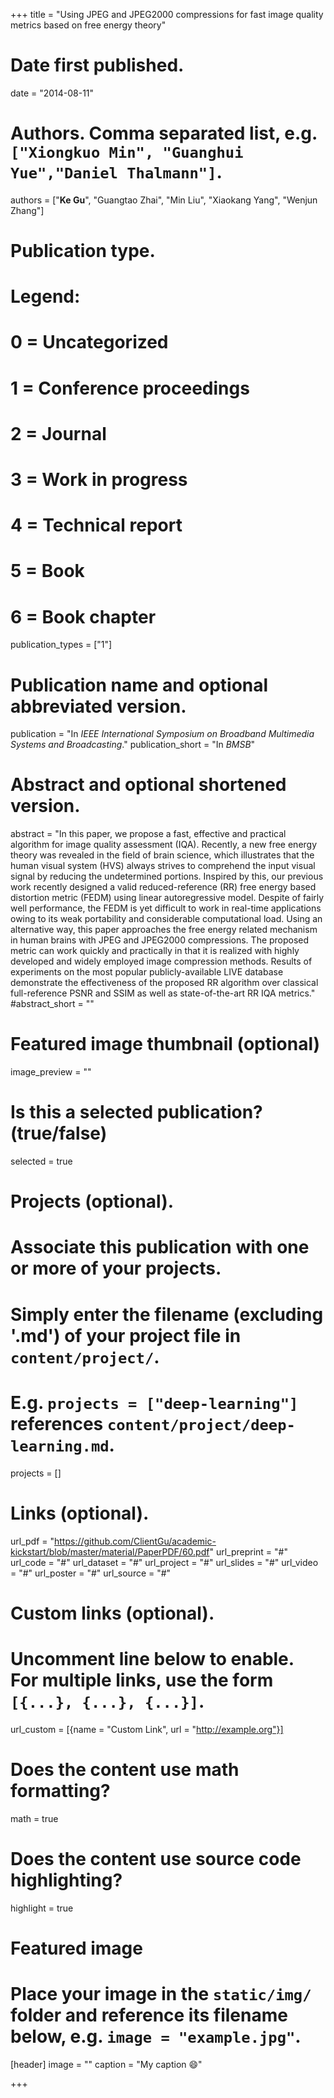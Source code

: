 +++
title = "Using JPEG and JPEG2000 compressions for fast image quality metrics based on free energy theory"

# Date first published.
date = "2014-08-11"

# Authors. Comma separated list, e.g. `["Xiongkuo Min", "Guanghui Yue","Daniel Thalmann"]`.
authors = ["**Ke Gu**", "Guangtao Zhai", "Min Liu", "Xiaokang Yang", "Wenjun Zhang"]
# Publication type.
# Legend:
# 0 = Uncategorized
# 1 = Conference proceedings
# 2 = Journal
# 3 = Work in progress
# 4 = Technical report
# 5 = Book
# 6 = Book chapter
publication_types = ["1"]

# Publication name and optional abbreviated version.
publication = "In *IEEE International Symposium on Broadband Multimedia Systems and Broadcasting*."
publication_short = "In *BMSB*"

# Abstract and optional shortened version.
abstract = "In this paper, we propose a fast, effective and practical algorithm for image quality assessment (IQA). Recently, a new free energy theory was revealed in the field of brain science, which illustrates that the human visual system (HVS) always strives to comprehend the input visual signal by reducing the undetermined portions. Inspired by this, our previous work recently designed a valid reduced-reference (RR) free energy based distortion metric (FEDM) using linear autoregressive model. Despite of fairly well performance, the FEDM is yet difficult to work in real-time applications owing to its weak portability and considerable computational load. Using an alternative way, this paper approaches the free energy related mechanism in human brains with JPEG and JPEG2000 compressions. The proposed metric can work quickly and practically in that it is realized with highly developed and widely employed image compression methods. Results of experiments on the most popular publicly-available LIVE database demonstrate the effectiveness of the proposed RR algorithm over classical full-reference PSNR and SSIM as well as state-of-the-art RR IQA metrics."
#abstract_short = ""

# Featured image thumbnail (optional)
image_preview = ""

# Is this a selected publication? (true/false)
selected = true

# Projects (optional).
#   Associate this publication with one or more of your projects.
#   Simply enter the filename (excluding '.md') of your project file in `content/project/`.
#   E.g. `projects = ["deep-learning"]` references `content/project/deep-learning.md`.
projects = []

# Links (optional).
url_pdf = "https://github.com/ClientGu/academic-kickstart/blob/master/material/PaperPDF/60.pdf"
url_preprint = "#"
url_code = "#"
url_dataset = "#"
url_project = "#"
url_slides = "#"
url_video = "#"
url_poster = "#"
url_source = "#"

# Custom links (optional).
#   Uncomment line below to enable. For multiple links, use the form `[{...}, {...}, {...}]`.
 url_custom = [{name = "Custom Link", url = "http://example.org"}]

# Does the content use math formatting?
math = true

# Does the content use source code highlighting?
highlight = true

# Featured image
# Place your image in the `static/img/` folder and reference its filename below, e.g. `image = "example.jpg"`.
[header]
image = ""
caption = "My caption 😄"

+++

